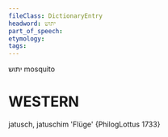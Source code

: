 ```yaml
---
fileClass: DictionaryEntry
headword: יתּוש
part_of_speech: 
etymology: 
tags: 
---
```

יתּוש
mosquito

WESTERN
========

jatusch, jatuschim 'Flüge' {PhilogLottus 1733}